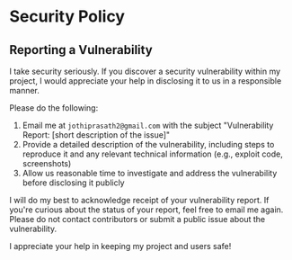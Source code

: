 # Security Policy
## Reporting a Vulnerability

I take security seriously. If you discover a security vulnerability within my project, I would appreciate your help in disclosing it to us in a responsible manner.

Please do the following:

1. Email me at `jothiprasath2@gmail.com` with the subject "Vulnerability Report: [short description of the issue]"
2. Provide a detailed description of the vulnerability, including steps to reproduce it and any relevant technical information (e.g., exploit code, screenshots)
3. Allow us reasonable time to investigate and address the vulnerability before disclosing it publicly

I will do my best to acknowledge receipt of your vulnerability report. If you're curious about the status of your report, feel free to email me again. Please do not contact contributors or submit a public issue about the vulnerability.

I appreciate your help in keeping my project and users safe!